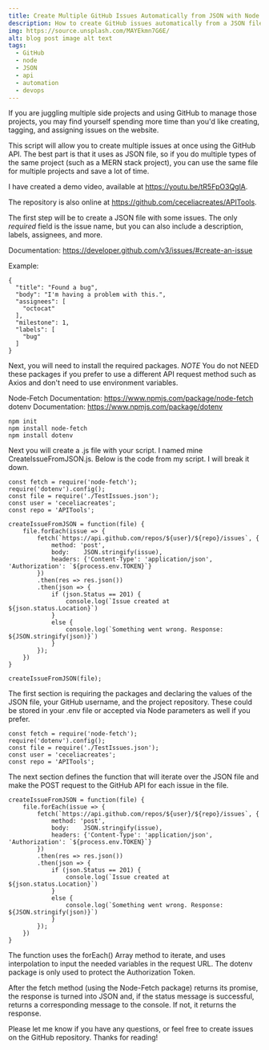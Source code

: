 ```yaml
---
title: Create Multiple GitHub Issues Automatically from JSON with Node and the GitHub API
description: How to create GitHub issues automatically from a JSON file using Node, Node-Fetch, the GitHub API, and dotenv.
img: https://source.unsplash.com/MAYEkmn7G6E/
alt: blog post image alt text
tags:
  - GitHub
  - node
  - JSON
  - api
  - automation
  - devops
---
```


If you are juggling multiple side projects and using GitHub to manage those projects, you may find yourself spending more time than you'd like creating, tagging, and assigning issues on the website.

This script will allow you to create multiple issues at once using the GitHub API. The best part is that it uses as JSON file, so if you do multiple types of the same project (such as a MERN stack project), you can use the same file for multiple projects and save a lot of time.

I have created a demo video, available at https://youtu.be/tR5FpO3QglA.

The repository is also online at https://github.com/ceceliacreates/APITools.

The first step will be to create a JSON file with some issues. The only _required_ field is the issue name, but you can also include a description, labels, assignees, and more.

Documentation: https://developer.github.com/v3/issues/#create-an-issue

Example:

```
{
  "title": "Found a bug",
  "body": "I'm having a problem with this.",
  "assignees": [
    "octocat"
  ],
  "milestone": 1,
  "labels": [
    "bug"
  ]
}
```

Next, you will need to install the required packages. _NOTE_ You do not NEED these packages if you prefer to use a different API request method such as Axios and don't need to use environment variables.

Node-Fetch Documentation: https://www.npmjs.com/package/node-fetch
dotenv Documentation: https://www.npmjs.com/package/dotenv

```
npm init
npm install node-fetch
npm install dotenv
```

Next you will create a .js file with your script. I named mine CreateIssueFromJSON.js. Below is the code from my script. I will break it down.

```
const fetch = require('node-fetch');
require('dotenv').config();
const file = require('./TestIssues.json');
const user = 'ceceliacreates';
const repo = 'APITools';

createIssueFromJSON = function(file) {
    file.forEach(issue => {
        fetch(`https://api.github.com/repos/${user}/${repo}/issues`, {
            method: 'post',
            body:    JSON.stringify(issue),
            headers: {'Content-Type': 'application/json', 'Authorization': `${process.env.TOKEN}`}
        })
        .then(res => res.json())
        .then(json => {
            if (json.Status == 201) {
                console.log(`Issue created at ${json.status.Location}`)
            }
            else {
                console.log(`Something went wrong. Response: ${JSON.stringify(json)}`)
            }
        });
    })
}

createIssueFromJSON(file);

```

The first section is requiring the packages and declaring the values of the JSON file, your GitHub username, and the project repository. These could be stored in your .env file or accepted via Node parameters as well if you prefer.

```
const fetch = require('node-fetch');
require('dotenv').config();
const file = require('./TestIssues.json');
const user = 'ceceliacreates';
const repo = 'APITools';
```

The next section defines the function that will iterate over the JSON file and make the POST request to the GitHub API for each issue in the file.

```
createIssueFromJSON = function(file) {
    file.forEach(issue => {
        fetch(`https://api.github.com/repos/${user}/${repo}/issues`, {
            method: 'post',
            body:    JSON.stringify(issue),
            headers: {'Content-Type': 'application/json', 'Authorization': `${process.env.TOKEN}`}
        })
        .then(res => res.json())
        .then(json => {
            if (json.Status == 201) {
                console.log(`Issue created at ${json.status.Location}`)
            }
            else {
                console.log(`Something went wrong. Response: ${JSON.stringify(json)}`)
            }
        });
    })
}
```

The function uses the forEach() Array method to iterate, and uses interpolation to input the needed variables in the request URL. The dotenv package is only used to protect the Authorization Token.

After the fetch method (using the Node-Fetch package) returns its promise, the response is turned into JSON and, if the status message is successful, returns a corresponding message to the console. If not, it returns the response.

Please let me know if you have any questions, or feel free to create issues on the GitHub repository. Thanks for reading!
